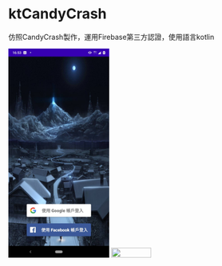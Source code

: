 # ktCandyCrash

仿照CandyCrash製作，運用Firebase第三方認證，使用語言kotlin


<img src="https://github.com/hunter0113/ktCandyCrash/blob/master/kt1.jpg" width="40%" height="40%">

<img src="https://github.com/hunter0113/ktCandyCrash/blob/master/328276.gif" width="40%" height="40%">
